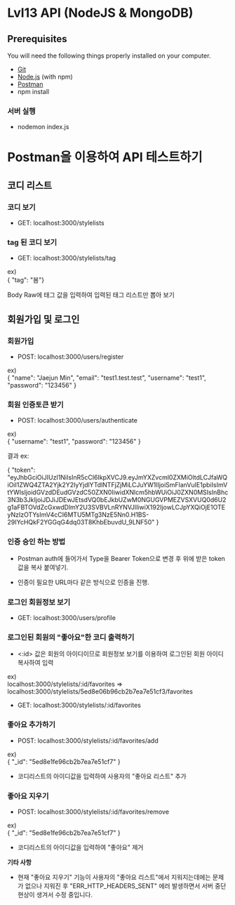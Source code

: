 # Lvl13 API (NodeJS & MongoDB)



## Prerequisites

You will need the following things properly installed on your computer.

* [Git](https://git-scm.com/)
* [Node.js](https://nodejs.org/) (with npm)
* [Postman](https://www.postman.com/)
* npm install

<h3><b>서버 실행</b></h3>

* nodemon index.js

# Postman을 이용하여 API 테스트하기


## 코디 리스트

<h3><b>코디 보기</b></h3>

* GET: localhost:3000/stylelists


<h3><b>tag 된 코디 보기</b></h3>

* GET: localhost:3000/stylelists/tag

ex)</br>
<t>{	"tag": "봄"}</t>

<p><t>Body Raw에 태그 값을 입력하여 입력된 태그 리스트만 뽑아 보기</t></p>

## 회원가입 및 로그인

<h3><b>회원가입</b></h3>

* POST: localhost:3000/users/register

ex)</br>
  {
	"name": "Jaejun Min",
	"email": "test1.test.test",
	"username": "test1",
	"password": "123456"
}

<h3><b>회원 인증토큰 받기</b></h3>

* POST: localhost:3000/users/authenticate

ex)<br>
<t>{
	"username": "test1",
	"password": "123456"
}</t>

결과 ex:<br>

<t>{
    "token": "eyJhbGciOiJIUzI1NiIsInR5cCI6IkpXVCJ9.eyJmYXZvcml0ZXMiOltdLCJfaWQiOiI1ZWQ4ZTA2Yjk2Y2IyYjdlYTdlNTFjZjMiLCJuYW1lIjoiSmFlanVuIE1pbiIsImVtYWlsIjoidGVzdDEudGVzdC50ZXN0IiwidXNlcm5hbWUiOiJ0ZXN0MSIsInBhc3N3b3JkIjoiJDJiJDEwJEtsdVQ0bEJkbUZwM0NGUGVPMEZVSXVUQ0d6U2g1aFBTOVdZcGxwdDlmY2U3SVBVLnRYNVJlIiwiX192IjowLCJpYXQiOjE1OTEyNzIzOTYsImV4cCI6MTU5MTg3NzE5Nn0.H1BS-29IYcHQkF2YGGqG4dq03T8KhbEbuvdU_9LNF50"
}</t>

<h3><b>인증 승인 하는 방법</b></h3>

* Postman auth에 들어가서 Type을 Bearer Token으로 변경 후 위에 받은 token 값을 복사 붙여넣기.

* 인증이 필요한 URL마다 같은 방식으로 인증을 진행.


<h3><b>로그인 회원정보 보기</b></h3>


* GET: localhost:3000/users/profile


<h3><b>로그인된 회원의 "좋아요"한 코디 출력하기</b></h3>

* <:id> 값은 회원의 아이디이므로 회원정보 보기를 이용하여 로그인된 회원 아이디 복사하여 입력

ex) <br>
<t>localhost:3000/stylelists/:id/favorites => localhost:3000/stylelists/5ed8e06b96cb2b7ea7e51cf3/favorites</t>


* GET: localhost:3000/stylelists/:id/favorites


<h3><b>좋아요 추가하기</b></h3>


* POST: localhost:3000/stylelists/:id/favorites/add

ex)<br>
<t>{
	"\_id": "5ed8e1fe96cb2b7ea7e51cf7"
 }</t>

*  코디리스트의 아이디값을 입력하여 사용자의 "좋아요 리스트" 추가

<h3><b>좋아요 지우기</b></h3>


* POST: localhost:3000/stylelists/:id/favorites/remove

ex)<br>
{
 "\_id": "5ed8e1fe96cb2b7ea7e51cf7"
}

* 코디리스트의 아이디값을 입력하여 "좋아요" 제거

**기타 사항**
* 현재  "좋아요 지우기" 기능이 사용자의 "좋아요 리스트"에서 지워지는데에는 문제가 없으나 지워진 후 "ERR_HTTP_HEADERS_SENT" 에러 발생하면서 서버 중단 현상이 생겨서 수정 중입니다.
